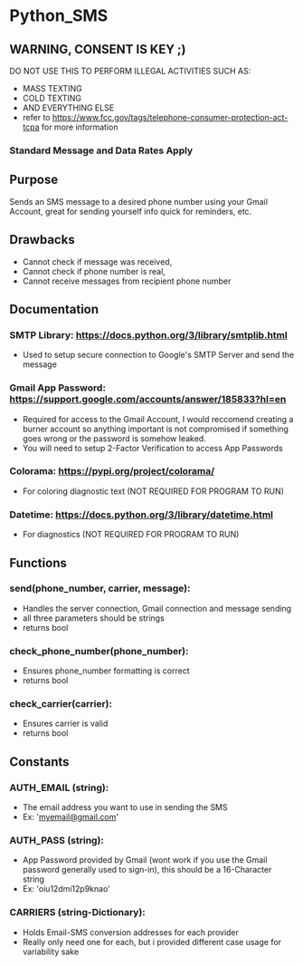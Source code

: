 # Python_SMS
## WARNING, CONSENT IS KEY ;)
DO NOT USE THIS TO PERFORM ILLEGAL ACTIVITIES SUCH AS:
- MASS TEXTING
- COLD TEXTING
- AND EVERYTHING ELSE
- refer to https://www.fcc.gov/tags/telephone-consumer-protection-act-tcpa for more information
### Standard Message and Data Rates Apply
## Purpose
Sends an SMS message to a desired phone number using your Gmail Account, great for sending yourself info quick for reminders, etc.
## Drawbacks
- Cannot check if message was received,
- Cannot check if phone number is real,
- Cannot receive messages from recipient phone number
## Documentation
### SMTP Library: https://docs.python.org/3/library/smtplib.html
- Used to setup secure connection to Google's SMTP Server and send the message
### Gmail App Password: https://support.google.com/accounts/answer/185833?hl=en
- Required for access to the Gmail Account, I would reccomend creating a burner account so anything important is not compromised if something goes wrong or the password is somehow leaked.
- You will need to setup 2-Factor Verification to access App Passwords
### Colorama: https://pypi.org/project/colorama/
- For coloring diagnostic text (NOT REQUIRED FOR PROGRAM TO RUN)
### Datetime: https://docs.python.org/3/library/datetime.html
- For diagnostics (NOT REQUIRED FOR PROGRAM TO RUN)
## Functions
### send(phone_number, carrier, message):
- Handles the server connection, Gmail connection and message sending
- all three parameters should be strings
- returns bool
### check_phone_number(phone_number):
- Ensures phone_number formatting is correct
- returns bool
### check_carrier(carrier):
- Ensures carrier is valid
- returns bool
## Constants
### AUTH_EMAIL (string):
- The email address you want to use in sending the SMS
- Ex: 'myemail@gmail.com'
### AUTH_PASS (string):
- App Password provided by Gmail (wont work if you use the Gmail password generally used to sign-in), this should be a 16-Character string
- Ex: 'oiu12dmi12p9knao'
### CARRIERS (string-Dictionary):
- Holds Email-SMS conversion addresses for each provider
- Really only need one for each, but i provided different case usage for variability sake
